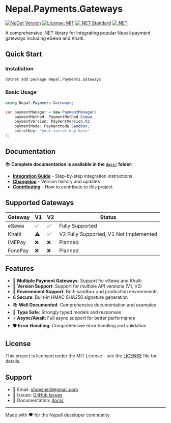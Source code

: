 # Nepal.Payments.Gateways

[![NuGet Version](https://img.shields.io/nuget/v/Nepal.Payments.Gateways.svg)](https://www.nuget.org/packages/Nepal.Payments.Gateways/)
[![License: MIT](https://img.shields.io/badge/License-MIT-yellow.svg)](https://opensource.org/licenses/MIT)
[![.NET Standard](https://img.shields.io/badge/.NET%20Standard-2.1-blue.svg)](https://docs.microsoft.com/en-us/dotnet/standard/net-standard)
[![.NET](https://img.shields.io/badge/.NET-9.0-purple.svg)](https://dotnet.microsoft.com/download/dotnet/9.0)

A comprehensive .NET library for integrating popular Nepali payment gateways including eSewa and Khalti.

## Quick Start

### Installation

```bash
dotnet add package Nepal.Payments.Gateways
```

### Basic Usage

```csharp
using Nepal.Payments.Gateways;

var paymentManager = new PaymentManager(
    paymentMethod: PaymentMethod.Esewa,
    paymentVersion: PaymentVersion.V2,
    paymentMode: PaymentMode.Sandbox,
    secretKey: "your-secret-key-here"
);
```

## Documentation

📚 **Complete documentation is available in the [`docs/`](docs/) folder:**

- **[Integration Guide](INTEGRATION_GUIDE.md)** - Step-by-step integration instructions
- **[Changelog](CHANGELOG.md)** - Version history and updates
- **[Contributing](CONTRIBUTING.md)** - How to contribute to this project

## Supported Gateways

| Gateway | V1 | V2 | Status |
|---------|----|----|--------|
| eSewa   | ✅ | ✅ | Fully Supported |
| Khalti  | ⚠️ | ✅ | V2 Fully Supported, V1 Not Implemented |
| IMEPay  | ❌ | ❌ | Planned |
| FonePay | ❌ | ❌ | Planned |

## Features

- 🏦 **Multiple Payment Gateways**: Support for eSewa and Khalti
- 🔄 **Version Support**: Support for multiple API versions (V1, V2)
- 🧪 **Environment Support**: Both sandbox and production environments
- 🔒 **Secure**: Built-in HMAC SHA256 signature generation
- 📚 **Well Documented**: Comprehensive documentation and examples
- 🎯 **Type Safe**: Strongly typed models and responses
- ⚡ **Async/Await**: Full async support for better performance
- 🛡️ **Error Handling**: Comprehensive error handling and validation

## License

This project is licensed under the MIT License - see the [LICENSE](LICENSE) file for details.

## Support

- 📧 Email: shoesheill@gmail.com
- 🐛 Issues: [GitHub Issues](https://github.com/shoesheill/Nepal.Payments.Gateways/issues)
- 📖 Documentation: [docs/](docs/)

---

Made with ❤️ for the Nepali developer community